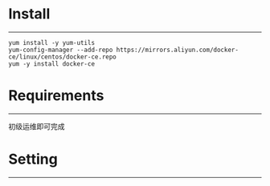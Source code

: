 # Install
---
```shell
yum install -y yum-utils
yum-config-manager --add-repo https://mirrors.aliyun.com/docker-ce/linux/centos/docker-ce.repo
yum -y install docker-ce
```

# Requirements
---
初级运维即可完成

# Setting
---

